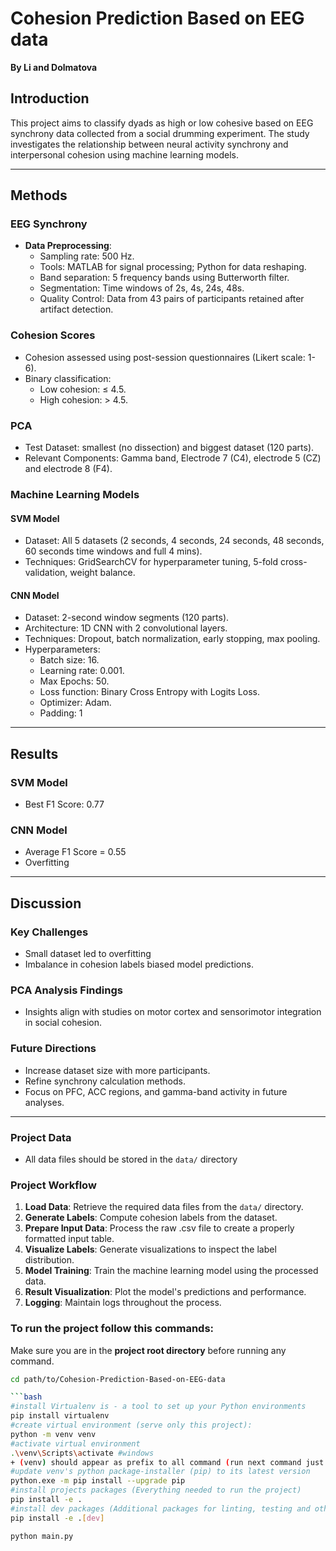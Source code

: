 # Cohesion Prediction Based on EEG data
**By Li and Dolmatova**

## Introduction  
This project aims to classify dyads as high or low cohesive based on EEG synchrony data collected from a social drumming experiment. The study investigates the relationship between neural activity synchrony and interpersonal cohesion using machine learning models.  

---

## Methods  

### EEG Synchrony  
- **Data Preprocessing**:  
  - Sampling rate: 500 Hz.  
  - Tools: MATLAB for signal processing; Python for data reshaping.  
  - Band separation: 5 frequency bands using Butterworth filter.  
  - Segmentation: Time windows of 2s, 4s, 24s, 48s. 
  - Quality Control: Data from 43 pairs of participants retained after artifact detection.


### Cohesion Scores  
- Cohesion assessed using post-session questionnaires (Likert scale: 1-6).  
- Binary classification:  
  - Low cohesion: ≤ 4.5.  
  - High cohesion: > 4.5.

### PCA 
- Test Dataset: smallest (no dissection) and biggest dataset (120 parts).
- Relevant Components: Gamma band, Electrode 7 (C4), electrode 5 (CZ) and electrode 8 (F4).

### Machine Learning Models  

#### SVM Model  
- Dataset: All 5 datasets (2 seconds, 4 seconds, 24 seconds, 48 seconds, 60 seconds time windows and full 4 mins).  
- Techniques: GridSearchCV for hyperparameter tuning, 5-fold cross-validation, weight balance.

#### CNN Model  
- Dataset: 2-second window segments (120 parts).
- Architecture: 1D CNN with 2 convolutional layers.  
- Techniques: Dropout, batch normalization, early stopping, max pooling.  
- Hyperparameters:  
  - Batch size: 16.  
  - Learning rate: 0.001.  
  - Max Epochs: 50.  
  - Loss function: Binary Cross Entropy with Logits Loss.  
  - Optimizer: Adam.  
  - Padding: 1

---

## Results  

### SVM Model  
- Best F1 Score: 0.77

### CNN Model  
- Average F1 Score =  0.55
- Overfitting 

---

## Discussion  

### Key Challenges  
- Small dataset led to overfitting  
- Imbalance in cohesion labels biased model predictions.  

### PCA Analysis Findings  
- Insights align with studies on motor cortex and sensorimotor integration in social cohesion.

### Future Directions  
- Increase dataset size with more participants.  
- Refine synchrony calculation methods.  
- Focus on PFC, ACC regions, and gamma-band activity in future analyses.

---

### Project Data
- All data files should be stored in the `data/` directory

### Project Workflow

1. **Load Data**: Retrieve the required data files from the `data/` directory.
2. **Generate Labels**: Compute cohesion labels from the dataset.
3. **Prepare Input Data**: Process the raw .csv file to create a properly formatted input table.
4. **Visualize Labels**: Generate visualizations to inspect the label distribution.
5. **Model Training**: Train the machine learning model using the processed data.
6. **Result Visualization**: Plot the model's predictions and performance.
7. **Logging**: Maintain logs throughout the process.

### To run the project follow this commands:
Make sure you are in the **project root directory** before running any command.
```sh
cd path/to/Cohesion-Prediction-Based-on-EEG-data

```bash 
#install Virtualenv is - a tool to set up your Python environments
pip install virtualenv
#create virtual environment (serve only this project):
python -m venv venv
#activate virtual environment
.\venv\Scripts\activate #windows
+ (venv) should appear as prefix to all command (run next command just after activating venv)
#update venv's python package-installer (pip) to its latest version
python.exe -m pip install --upgrade pip
#install projects packages (Everything needed to run the project)
pip install -e .
#install dev packages (Additional packages for linting, testing and other developer tools)
pip install -e .[dev]

python main.py
``` 